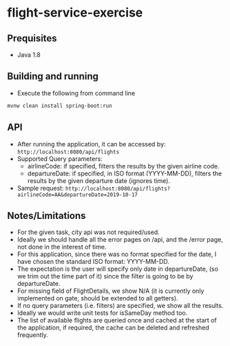 # flight-service-exercise

## Prequisites

 - Java 1.8

## Building and running

 - Execute the following from command line
 
```bash
mvnw clean install spring-boot:run
```

## API
 - After running the application, it can be accessed by:
 ```http://localhost:8080/api/flights```
 - Supported Query parameters:
   * airlineCode: if specified, filters the results by the given airline code.
   * departureDate: if specified, in ISO format (YYYY-MM-DD), filters the results by the given departure date (ignores time).
 - Sample request:
 ```http://localhost:8080/api/flights?airlineCode=AA&departureDate=2019-10-17```

## Notes/Limitations
 - For the given task, city api was not required/used.
 - Ideally we should handle all the error pages on /api, and the /error page, not done in the interest of time.
 - For this application, since there was no format specified for the date, I have chosen the standard ISO format: YYYY-MM-DD.
 - The expectation is the user will specify only date in departureDate, (so we trim out the time part of it) since the filter is going to be by departureDate.
 - For missing field of FlightDetails, we show N/A (it is currently only implemented on gate, should be extended to all getters).
 - If no query parameters (i.e. filters) are specified, we show all the results.
 - Ideally we would write unit tests for isSameDay method too.
 - The list of available flights are queried once and cached at the start of the application, if required, the cache can be deleted and refreshed frequently.
